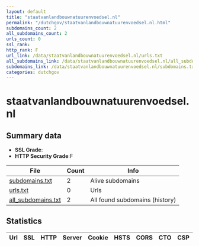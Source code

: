 ```yaml
---
layout: default
title: "staatvanlandbouwnatuurenvoedsel.nl"
permalink: "/dutchgov/staatvanlandbouwnatuurenvoedsel.nl.html"
subdomains_count: 2
all_subdomains_count: 2
urls_count: 0
ssl_rank: 
http_rank: F
url_link: /data/staatvanlandbouwnatuurenvoedsel.nl/urls.txt
all_subdomains_link: /data/staatvanlandbouwnatuurenvoedsel.nl/all_subdomains.txt
subdomains_link: /data/staatvanlandbouwnatuurenvoedsel.nl/subdomains.txt
categories: dutchgov
---
```



# staatvanlandbouwnatuurenvoedsel.nl
## Summary data


 - **SSL Grade**:
 - **HTTP Security Grade**:F


| File       | Count | Info |
|------------|-------|------|
|[subdomains.txt](/data/staatvanlandbouwnatuurenvoedsel.nl/subdomains.txt)|2|Alive subdomains|
|[urls.txt](/data/staatvanlandbouwnatuurenvoedsel.nl/urls.txt)|0|Urls|
|[all_subdomains.txt](/data/staatvanlandbouwnatuurenvoedsel.nl/all_subdomains.txt)|2|All found subdomains (history)|


## Statistics


| Url | SSL | HTTP | Server | Cookie | HSTS | CORS | CTO | CSP | XFO | XXP | RP |FP| Tech |Title |
|--------|-------|-------|------|------|------|------|------|------|------|------|------|------|------|------|